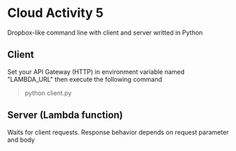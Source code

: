 # Cloud Activity 5
Dropbox-like command line with client and server writted in Python

## Client
Set your API Gateway (HTTP) in environment variable named "LAMBDA_URL" then execute the following command
> python client.py

## Server (Lambda function)
Waits for client requests. Response behavior depends on request parameter and body
